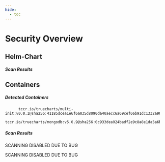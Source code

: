 ```yaml
---
hide:
  - toc
---
```


# Security Overview

<link href="https://truecharts.org/_static/trivy.css" type="text/css" rel="stylesheet" />

## Helm-Chart

##### Scan Results


## Containers

##### Detected Containers

          tccr.io/truecharts/multi-init:v0.0.1@sha256:41185dcea1e6f6a035d8090da40aecc6a69cef66b91dc1332a90c9d22861d367
          tccr.io/truecharts/mongodb:v5.0.9@sha256:0c933dea024badf2e9c8a8e1da5a6b0acd8ae19393b6b1d0859ef5a31ea9fcac

##### Scan Results

SCANNING DISABLED DUE TO BUG

SCANNING DISABLED DUE TO BUG
